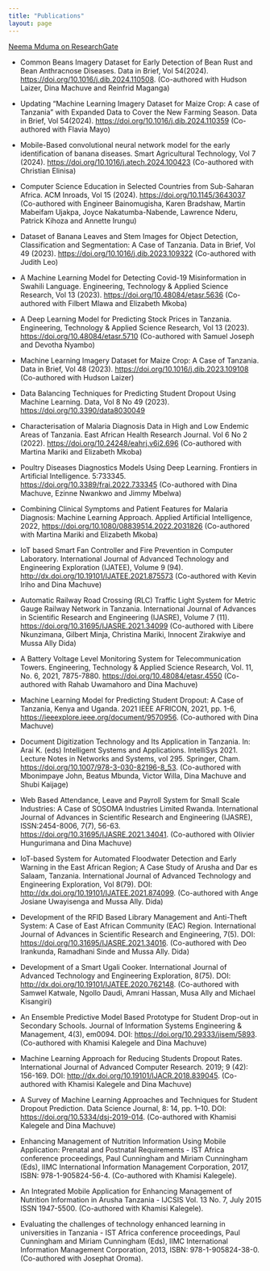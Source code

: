 ```yaml
---
title: "Publications"
layout: page
---
```

[Neema Mduma on ResearchGate](https://www.researchgate.net/profile/Neema_Mduma)

* Common Beans Imagery Dataset for Early Detection of Bean Rust and Bean Anthracnose Diseases. Data in Brief, Vol 54(2024). https://doi.org/10.1016/j.dib.2024.110508. (Co-authored with Hudson Laizer, Dina Machuve and Reinfrid Maganga)
  
* Updating “Machine Learning Imagery Dataset for Maize Crop: A case of Tanzania” with Expanded Data to Cover the New Farming Season. Data in Brief, Vol 54(2024). https://doi.org/10.1016/j.dib.2024.110359  (Co-authored with Flavia Mayo)
  
* Mobile-Based convolutional neural network model for the early identification of banana diseases. Smart Agricultural Technology, Vol 7 (2024). https://doi.org/10.1016/j.atech.2024.100423 (Co-authored with Christian Elinisa)
  
* Computer Science Education in Selected Countries from Sub-Saharan Africa. ACM Inroads, Vol 15 (2024). https://doi.org/10.1145/3643037 (Co-authored with Engineer Bainomugisha, Karen Bradshaw, Martin Mabeifam Ujakpa, Joyce Nakatumba-Nabende, Lawrence Nderu, Patrick Kihoza and Annette Irungu) 

* Dataset of Banana Leaves and Stem Images for Object Detection, Classification and Segmentation: A Case of Tanzania. Data in Brief, Vol 49 (2023). https://doi.org/10.1016/j.dib.2023.109322 (Co-authored with Judith Leo) 
  
* A Machine Learning Model for Detecting Covid-19 Misinformation in Swahili Language. Engineering, Technology & Applied Science Research, Vol 13 (2023). https://doi.org/10.48084/etasr.5636 (Co-authored with Filbert Mlawa and Elizabeth Mkoba) 
  
* A Deep Learning Model for Predicting Stock Prices in Tanzania. Engineering, Technology & Applied Science Research, Vol 13 (2023). https://doi.org/10.48084/etasr.5710 (Co-authored with Samuel Joseph and Devotha Nyambo) 

* Machine Learning Imagery Dataset for Maize Crop: A Case of Tanzania. Data in Brief, Vol 48 (2023). https://doi.org/10.1016/j.dib.2023.109108 (Co-authored with Hudson Laizer) 

* Data Balancing Techniques for Predicting Student Dropout Using Machine Learning. Data, Vol 8 No 49 (2023). https://doi.org/10.3390/data8030049 

* Characterisation of Malaria Diagnosis Data in High and Low Endemic Areas of Tanzania. East African Health Research Journal. Vol 6 No 2 (2022). https://doi.org/10.24248/eahrj.v6i2.696 (Co-authored with Martina Mariki and Elizabeth Mkoba) 

* Poultry Diseases Diagnostics Models Using Deep Learning. Frontiers in Artificial Intelligence. 5:733345. https://doi.org/10.3389/frai.2022.733345 (Co-authored with Dina Machuve, Ezinne Nwankwo and Jimmy Mbelwa)

* Combining Clinical Symptoms and Patient Features for Malaria Diagnosis: Machine Learning Approach. Applied Artificial Intelligence, 2022, https://doi.org/10.1080/08839514.2022.2031826 (Co-authored with Martina Mariki and Elizabeth Mkoba)

* IoT based Smart Fan Controller and Fire Prevention in Computer Laboratory. International Journal of Advanced Technology and Engineering Exploration (IJATEE), Volume 9 (94). http://dx.doi.org/10.19101/IJATEE.2021.875573 (Co-authored with Kevin Iriho and Dina Machuve)

* Automatic Railway Road Crossing (RLC) Traffic Light System for Metric Gauge Railway Network in Tanzania. International Journal of Advances in Scientific Research and Engineering (IJASRE), Volume 7 (11). https://doi.org/10.31695/IJASRE.2021.34099 (Co-authored with Libere Nkunzimana, Gilbert Minja, Christina Mariki, Innocent Zirakwiye and Mussa Ally Dida)

* A Battery Voltage Level Monitoring System for Telecommunication Towers. Engineering, Technology & Applied Science Research, Vol. 11, No. 6, 2021, 7875-7880.  https://doi.org/10.48084/etasr.4550 (Co-authored with Rahab Uwamahoro and Dina Machuve)

* Machine Learning Model for Predicting Student Dropout: A Case of Tanzania, Kenya and Uganda. 2021 IEEE AFRICON, 2021, pp. 1-6, https://ieeexplore.ieee.org/document/9570956. (Co-authored with Dina Machuve)

* Document Digitization Technology and Its Application in Tanzania. In: Arai K. (eds) Intelligent Systems and Applications. IntelliSys 2021. Lecture Notes in Networks and Systems, vol 295. Springer, Cham. https://doi.org/10.1007/978-3-030-82196-8_53. (Co-authored with Mbonimpaye John, Beatus Mbunda, Victor Willa, Dina Machuve and Shubi Kaijage)

*	Web Based Attendance, Leave and Payroll System for Small Scale Industries: A Case of SOSOMA Industries Limited Rwanda. International Journal of Advances in Scientific Research and Engineering (IJASRE), ISSN:2454-8006, 7(7), 56-63. https://doi.org/10.31695/IJASRE.2021.34041. (Co-authored with Olivier Hungurimana and Dina Machuve)

* IoT-based System for Automated Floodwater Detection and Early Warning in the East African Region; A Case Study of Arusha and Dar es Salaam, Tanzania. International Journal of Advanced Technology and Engineering Exploration, Vol 8(79). DOI: http://dx.doi.org/10.19101/IJATEE.2021.874099. (Co-authored with Ange Josiane Uwayisenga and Mussa Ally. Dida)

* Development of the RFID Based Library Management and Anti-Theft System: A Case of East African Community (EAC) Region. International Journal of Advances in Scientific Research and Engineering, 7(5). DOI: https://doi.org/10.31695/IJASRE.2021.34016. (Co-authored with Deo Irankunda, Ramadhani Sinde and Mussa Ally. Dida)

* Development of a Smart Ugali Cooker. International Journal of Advanced Technology and Engineering Exploration, 8(75). DOI: http://dx.doi.org/10.19101/IJATEE.2020.762148. (Co-authored with Samwel Katwale, Ngollo Daudi, Amrani Hassan, Musa Ally and Michael Kisangiri)

* An Ensemble Predictive Model Based Prototype for Student Drop-out in Secondary Schools. Journal of Information Systems Engineering & Management, 4(3), em0094. DOI: https://doi.org/10.29333/jisem/5893. (Co-authored with Khamisi Kalegele and Dina Machuve)

* Machine Learning Approach for Reducing Students Dropout Rates. International Journal of Advanced Computer Research. 2019; 9 (42): 156-169. DOI: http://dx.doi.org/10.19101/IJACR.2018.839045. (Co-authored with Khamisi Kalegele and Dina Machuve)

* A Survey of Machine Learning Approaches and Techniques for Student Dropout Prediction. Data Science Journal, 8: 14, pp. 1–10. DOI: https://doi.org/10.5334/dsj-2019-014. (Co-authored with Khamisi Kalegele and Dina Machuve)
 
* Enhancing Management of Nutrition Information Using Mobile Application:
Prenatal and Postnatal Requirements - IST Africa conference proceedings, Paul
Cunningham and Miriam Cunningham (Eds), IIMC International Information
Management Corporation, 2017, ISBN: 978-1-905824-56-4. (Co-authored with
Khamisi Kalegele).

* An Integrated Mobile Application for Enhancing Management of Nutrition
Information in Arusha Tanzania - IJCSIS Vol. 13 No. 7, July 2015 ISSN 1947-5500. (Co-authored with Khamisi Kalegele).

* Evaluating the challenges of technology enhanced learning in universities in
Tanzania - IST Africa conference proceedings, Paul Cunningham and Miriam
Cunningham (Eds), IIMC International Information Management Corporation,
2013, ISBN: 978-1-905824-38-0. (Co-authored with Josephat Oroma).
 
